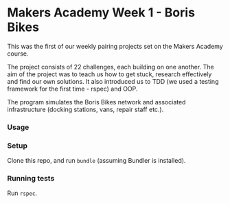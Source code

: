 # Makers Academy Week 1 - Boris Bikes
This was the first of our weekly pairing projects set on the Makers Academy course.

The project consists of 22 challenges, each building on one another. The aim of the project was to teach us how to get stuck, research effectively and find our own solutions. It also introduced us to TDD (we used a testing framework for the first time - rspec) and OOP.

The program simulates the Boris Bikes network and associated infrastructure (docking stations, vans, repair staff etc.).

### Usage ###


### Setup ###
Clone this repo, and run ```bundle``` (assuming Bundler is installed).

### Running tests ###
Run ```rspec```.
